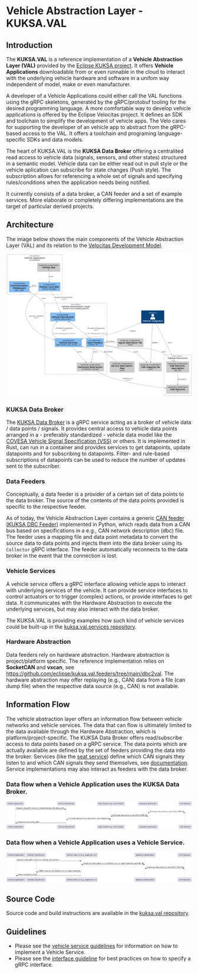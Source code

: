 # Vehicle Abstraction Layer - KUKSA.VAL
## Introduction

The **KUKSA.VAL** is a reference implementation of a **Vehicle Abstraction Layer (VAL)** provided by the [Eclipse KUKSA project](https://www.eclipse.org/kuksa/). It offers **Vehicle Applications** downloadable from or even runnable in the cloud to interact with the underlying vehicle hardware and software in a unifom way independent of model, make or even manufacturer. 

A developer of a Vehicle Applications could either call the VAL functions using the gRPC skeletons, generated by the gRPC/protobuf tooling for the desired programming language. A more comfortable way to develop vehicle applications is offered by the Eclipse Velocitas project. It defines an SDK and toolchain to simplify the development of vehicle apps. 
The Velo cares for supporting the developer of an vehicle app to abstract from the gRPC-based access to the VAL. It offers a toolchain and programing language-specific SDKs and data models.


The heart of KUKSA.VAL is the **KUKSA Data Broker** offering a centralited read access to vehicle data (signals, sensors, and other states) structured in a semantic model. Vehicle data can be either read out in pull style or the vehicle aplication can subscribe for state changes (Push style). The subscription allows for referencing a whole set of signals and specifying rules/conditions when the application needs being notified.





It currently consists of a data broker, a CAN feeder and a set of example services.
More elaborate or completely differing implementations are the target of particular derived projects.

## Architecture

The image below shows the main components of the Vehicle Abstraction Layer (VAL) and its relation to the [Velocitas Development Model](/docs/development-model.md).

![VAL architecture overview](val_architecture_overview.png "Overview of the vehicle abstraction layer architecture")

### KUKSA Data Broker

The [KUKSA Data Broker](https://github.com/eclipse/kuksa.val/tree/master/kuksa_databroker) is a gRPC service acting as a broker of vehicle data / data points / signals.
It provides central access to vehicle data points arranged in a - preferably standardized - vehicle data model like the [COVESA Vehicle Signal Specification (VSS)](https://covesa.github.io/vehicle_signal_specification/) or others.
It is implemented in Rust, can run in a container and provides services to get datapoints, update datapoints and for subscribing to datapoints.
Filter- and rule-based subscriptions of datapoints can be used to reduce the number of updates sent to the subscriber.

### Data Feeders

Conceptually, a data feeder is a provider of a certain set of data points to the data broker.
The source of the contents of the data points provided is specific to the respective feeder.

As of today, the Vehicle Abstraction Layer contains a generic [CAN feeder (KUKSA DBC Feeder)](https://github.com/eclipse/kuksa.val/tree/main/kuksa_feeders) implemented in Python,
which reads data from a CAN bus based on specifications in a e.g., CAN network description (dbc) file.
The feeder uses a mapping file and data point metadata to convert the source data to data points and injects them into the data broker using its `Collector` gRPC interface.
The feeder automatically reconnects to the data broker in the event that the connection is lost.

### Vehicle Services

A vehicle service offers a gRPC interface allowing vehicle apps to interact with underlying services of the vehicle.
It can provide service interfaces to control actuators or to trigger (complex) actions, or provide interfaces to get data.
It communicates with the Hardware Abstraction to execute the underlying services, but may also interact with the data broker.

The KUKSA.VAL is providing examples how such kind of vehicle services could be built-up in the [kuksa.val.services repository](https://github.com/eclipse/kuksa.val.services/).

### Hardware Abstraction

Data feeders rely on hardware abstraction. Hardware abstraction is project/platform specific.
The reference implementation relies on **SocketCAN** and **vxcan**, see https://github.com/eclipse/kuksa.val.feeders/tree/main/dbc2val.
The hardware abstraction may offer replaying (e.g., CAN) data from a file (can dump file) when the respective data source (e.g., CAN) is not available.

## Information Flow

The vehicle abstraction layer offers an information flow between vehicle networks and vehicle services.
The data that can flow is ultimately limited to the data available through the Hardware Abstraction, which is platform/project-specific.
The KUKSA Data Broker offers read/subscribe access to data points based on a gRPC service. The data points which are actually available are defined by the set of feeders providing the data into the broker.
Services (like the [seat service](https://github.com/eclipse/kuksa.val.services/tree/main/seat_service)) define which CAN signals they listen to and which CAN signals they send themselves, see [documentation](https://github.com/eclipse/kuksa.val.services/blob/main/seat_service/src/lib/seat_adjuster/seat_controller/README.md).
Service implementations may also interact as feeders with the data broker.


### Data flow when a Vehicle Application uses the KUKSA Data Broker.

![KUKSA data broker data flow](dataflow_broker.png "Architectural representation of the KUKSA data broker data flow")

### Data flow when a Vehicle Application uses a Vehicle Service.

![Vehicle service data flow](dataflow_service.png "Architectural representation of the vehicle service data flow")

## Source Code

Source code and build instructions are available in the [kuksa.val repository](https://github.com/eclipse/kuksa.val).

## Guidelines

- Please see the [vehicle service guidelines](vehicle_service.md) for information on how to implement a Vehicle Service.
- Please see the [interface guideline](interface_guideline.md) for best practices on how to specify a gRPC interface.
